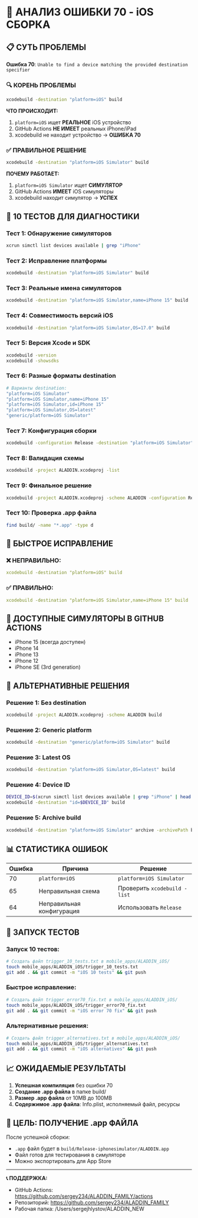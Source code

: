 # 🚨 АНАЛИЗ ОШИБКИ 70 - iOS СБОРКА

## 📋 СУТЬ ПРОБЛЕМЫ

**Ошибка 70**: `Unable to find a device matching the provided destination specifier`

### 🔍 КОРЕНЬ ПРОБЛЕМЫ
```bash
xcodebuild -destination "platform=iOS" build
```

**ЧТО ПРОИСХОДИТ:**
1. `platform=iOS` ищет **РЕАЛЬНОЕ** iOS устройство
2. GitHub Actions **НЕ ИМЕЕТ** реальных iPhone/iPad
3. xcodebuild не находит устройство → **ОШИБКА 70**

### ✅ ПРАВИЛЬНОЕ РЕШЕНИЕ
```bash
xcodebuild -destination "platform=iOS Simulator" build
```

**ПОЧЕМУ РАБОТАЕТ:**
1. `platform=iOS Simulator` ищет **СИМУЛЯТОР**
2. GitHub Actions **ИМЕЕТ** iOS симуляторы
3. xcodebuild находит симулятор → **УСПЕХ**

## 🧪 10 ТЕСТОВ ДЛЯ ДИАГНОСТИКИ

### Тест 1: Обнаружение симуляторов
```bash
xcrun simctl list devices available | grep "iPhone"
```

### Тест 2: Исправление платформы
```bash
xcodebuild -destination "platform=iOS Simulator" build
```

### Тест 3: Реальные имена симуляторов
```bash
xcodebuild -destination "platform=iOS Simulator,name=iPhone 15" build
```

### Тест 4: Совместимость версий iOS
```bash
xcodebuild -destination "platform=iOS Simulator,OS=17.0" build
```

### Тест 5: Версия Xcode и SDK
```bash
xcodebuild -version
xcodebuild -showsdks
```

### Тест 6: Разные форматы destination
```bash
# Варианты destination:
"platform=iOS Simulator"
"platform=iOS Simulator,name=iPhone 15"
"platform=iOS Simulator,id=iPhone 15"
"platform=iOS Simulator,OS=latest"
"generic/platform=iOS Simulator"
```

### Тест 7: Конфигурация сборки
```bash
xcodebuild -configuration Release -destination "platform=iOS Simulator" build
```

### Тест 8: Валидация схемы
```bash
xcodebuild -project ALADDIN.xcodeproj -list
```

### Тест 9: Финальное решение
```bash
xcodebuild -project ALADDIN.xcodeproj -scheme ALADDIN -configuration Release -destination "platform=iOS Simulator,name=iPhone 15" build
```

### Тест 10: Проверка .app файла
```bash
find build/ -name "*.app" -type d
```

## 🎯 БЫСТРОЕ ИСПРАВЛЕНИЕ

### ❌ НЕПРАВИЛЬНО:
```yaml
xcodebuild -destination "platform=iOS" build
```

### ✅ ПРАВИЛЬНО:
```yaml
xcodebuild -destination "platform=iOS Simulator,name=iPhone 15" build
```

## 📱 ДОСТУПНЫЕ СИМУЛЯТОРЫ В GITHUB ACTIONS

- iPhone 15 (всегда доступен)
- iPhone 14
- iPhone 13
- iPhone 12
- iPhone SE (3rd generation)

## 🔧 АЛЬТЕРНАТИВНЫЕ РЕШЕНИЯ

### Решение 1: Без destination
```bash
xcodebuild -project ALADDIN.xcodeproj -scheme ALADDIN build
```

### Решение 2: Generic platform
```bash
xcodebuild -destination "generic/platform=iOS Simulator" build
```

### Решение 3: Latest OS
```bash
xcodebuild -destination "platform=iOS Simulator,OS=latest" build
```

### Решение 4: Device ID
```bash
DEVICE_ID=$(xcrun simctl list devices available | grep "iPhone" | head -1 | grep -o '[A-F0-9-]*' | tail -1)
xcodebuild -destination "id=$DEVICE_ID" build
```

### Решение 5: Archive build
```bash
xcodebuild -destination "platform=iOS Simulator" archive -archivePath build/ALADDIN.xcarchive
```

## 📊 СТАТИСТИКА ОШИБОК

| Ошибка | Причина | Решение |
|--------|---------|---------|
| 70 | `platform=iOS` | `platform=iOS Simulator` |
| 65 | Неправильная схема | Проверить `xcodebuild -list` |
| 64 | Неправильная конфигурация | Использовать `Release` |

## 🚀 ЗАПУСК ТЕСТОВ

### Запуск 10 тестов:
```bash
# Создать файл trigger_10_tests.txt в mobile_apps/ALADDIN_iOS/
touch mobile_apps/ALADDIN_iOS/trigger_10_tests.txt
git add . && git commit -m "iOS 10 tests" && git push
```

### Быстрое исправление:
```bash
# Создать файл trigger_error70_fix.txt в mobile_apps/ALADDIN_iOS/
touch mobile_apps/ALADDIN_iOS/trigger_error70_fix.txt
git add . && git commit -m "iOS error 70 fix" && git push
```

### Альтернативные решения:
```bash
# Создать файл trigger_alternatives.txt в mobile_apps/ALADDIN_iOS/
touch mobile_apps/ALADDIN_iOS/trigger_alternatives.txt
git add . && git commit -m "iOS alternatives" && git push
```

## 📈 ОЖИДАЕМЫЕ РЕЗУЛЬТАТЫ

1. **Успешная компиляция** без ошибки 70
2. **Создание .app файла** в папке build/
3. **Размер .app файла** от 10MB до 100MB
4. **Содержимое .app файла**: Info.plist, исполняемый файл, ресурсы

## 🎯 ЦЕЛЬ: ПОЛУЧЕНИЕ .app ФАЙЛА

После успешной сборки:
- `.app` файл будет в `build/Release-iphonesimulator/ALADDIN.app`
- Файл готов для тестирования в симуляторе
- Можно экспортировать для App Store

---

**📞 ПОДДЕРЖКА:**
- GitHub Actions: https://github.com/sergey234/ALADDIN_FAMILY/actions
- Репозиторий: https://github.com/sergey234/ALADDIN_FAMILY
- Рабочая папка: /Users/sergejhlystov/ALADDIN_NEW
